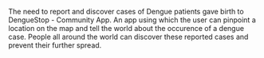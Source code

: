 The need to report and discover cases of Dengue patients gave birth to DengueStop - Community App.
An app using which the user can pinpoint a location on the map and tell the world about the occurence of a dengue case.
People all around the world can discover these reported cases and prevent their further spread.
